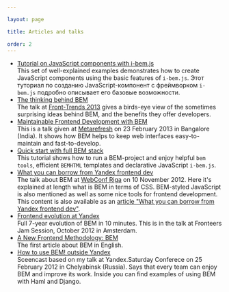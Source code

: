 ```yaml
---

layout: page

title: Articles and talks

order: 2
---
```


* [Tutorial on JavaScript components with
i-bem.js](http://bem.info/tutorials/articles/bem-js-tutorial/)<br/>
This set of well-explained examples demonstrates how to create JavaScript
components using the basic features of `i-bem.js`.
Этот туториал по созданию JavaScript-компонент с фреймворком
`i-bem.js` подробно описывает его базовые возможности.
* [The thinking behind BEM](https://vimeo.com/66474705)<br/>
The talk at [Front-Trends 2013](http://2013.front-trends.com/)  gives a birds-eye
view of the sometimes surprising ideas behind BEM, and the benefits they offer
developers.
* [Maintainable Frontend Development with
BEM](http://hasgeek.tv/metarefresh/2013/496-maintainable-frontend-development-with-bem)<br/>
This is a talk given at [Metarefresh](http://metarefresh.in/2013/) on 23
February 2013 in
Bangalore (India). It shows how BEM helps to keep web interfaces
easy-to-maintain and fast-to-develop.
* [Quick start with full BEM
stack](http://bem.info/articles/start-with-project-stub/)<br/>
This tutorial shows how to run a BEM-project and enjoy helpful `bem tools`,
efficient `BEMHTML` templates and declarative JavaScript `i-bem.js`.
* [What you can borrow from Yandex frontend
dev](https://vimeo.com/53219242)<br/>
The talk about BEM at [WebConf Riga](http://webconf.lv/) on 10 November 2012.
Here it's explained at length what is BEM in terms of CSS. BEM-styled JavaScript
is also mentioned as well as some nice tools for frontend development.<br/>
This content is also available as an [article "What you can borrow from Yandex frontend
dev"](http://bem.info/articles/yandex-frontend-dev/).
* [Frontend evolution at Yandex](https://vimeo.com/51897014)<br/>
Full 7-year evolution of BEM in 10 minutes. This is in the talk at Fronteers Jam
Session, October 2012 in Amsterdam.
* [A New Frontend Methodology:
BEM](http://coding.smashingmagazine.com/2012/04/16/a-new-front-end-methodology-bem/)<br/>
The first article about BEM in English.
* [How to use BEM! outside Yandex](https://vimeo.com/38346573)<br/>
Sceencast based on my talk at Yandex.Saturday Conferece on 25 February 2012 in
Chelyabinsk (Russia). Says that every team can enjoy BEM and improve its work.
Inside you can find examples of using BEM with Haml and Django.

